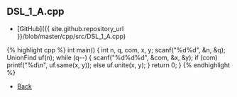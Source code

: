 ## DSL_1_A.cpp

- [GitHub]({{ site.github.repository_url }}/blob/master/cpp/src/DSL_1_A.cpp)

{% highlight cpp %}
int main() {
  int n, q, com, x, y;
  scanf("%d%d", &n, &q);
  UnionFind uf(n);
  while (q--) {
    scanf("%d%d%d", &com, &x, &y);
    if (com) printf("%d\n", uf.same(x, y));
    else uf.unite(x, y);
  }
  return 0;
}
{% endhighlight %}

- [Back](../..)
